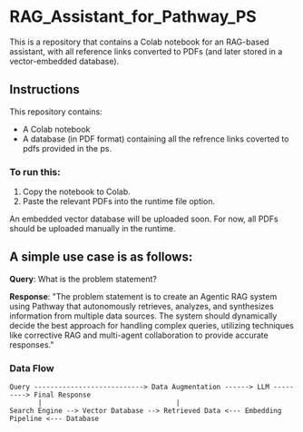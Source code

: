 # RAG_Assistant_for_Pathway_PS

This is a repository that contains a Colab notebook for an RAG-based assistant, with all reference links converted to PDFs (and later stored in a vector-embedded database).

## Instructions

This repository contains:
- A Colab notebook
- A database (in PDF format) containing all the refrence links coverted to pdfs provided in the ps.

### To run this:
1. Copy the notebook to Colab.
2. Paste the relevant PDFs into the runtime file option.


An embedded vector database will be uploaded soon. For now, all PDFs should be uploaded manually in the runtime.

## A simple use case is as follows:

**Query**: What is the problem statement?

**Response**: "The problem statement is to create an Agentic RAG system using Pathway that autonomously retrieves, analyzes, and synthesizes information from multiple data sources. The system should dynamically decide the best approach for handling complex queries, utilizing techniques like corrective RAG and multi-agent collaboration to provide accurate responses."


### Data Flow

```plaintext
Query ---------------------------> Data Augmentation ------> LLM ---------> Final Response
       |                                 |
Search Engine --> Vector Database --> Retrieved Data <--- Embedding Pipeline <--- Database

